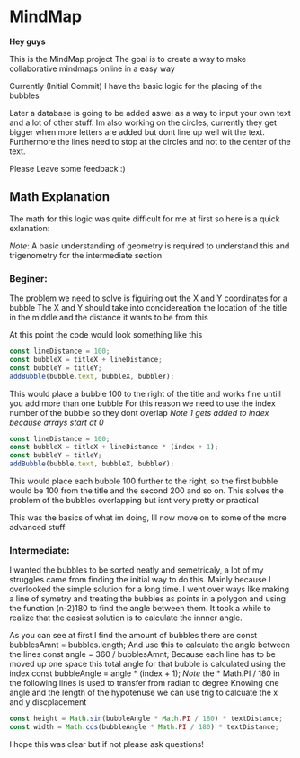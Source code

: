 # MindMap

**Hey guys**

This is the MindMap project
The goal is to create a way to make collaborative mindmaps online in a easy way

Currently (Initial Commit) I have the basic logic for the placing of the bubbles

Later a database is going to be added aswel as a way to input your own text and a lot of other stuff. Im also working on the circles, currently they get bigger when more letters are added but dont line up well wit the text. Furthermore the lines need to stop at the circles and not to the center of the text.


Please Leave some feedback :)

## Math Explanation
The math for this logic was quite difficult for me at first so here is a quick exlanation:

*Note*: A basic understanding of geometry is required to understand this and trigenometry for the intermediate section

### Beginer:
The problem we need to solve is figuiring out the X and Y coordinates for a bubble
The X and Y should take into  concidereation the location of the title in the middle and the distance it wants to be from this

At this point the code would look something like this

```javascript
const lineDistance = 100;
const bubbleX = titleX + lineDistance;
const bubbleY = titleY;
addBubble(bubble.text, bubbleX, bubbleY);
```

This would place a bubble 100 to the right of the title and works fine untill you add more than one bubble
For this reason we need to use the index number of the bubble so they dont overlap
*Note 1 gets added to index because arrays start at 0*

```javascript
const lineDistance = 100;
const bubbleX = titleX + lineDistance * (index + 1);
const bubbleY = titleY;
addBubble(bubble.text, bubbleX, bubbleY);
```
This would place each bubble 100 further to the right, so the first bubble would be 100 from the title and the second 200 and so on. 
This solves the problem of the bubbles overlapping but isnt very pretty or practical

This was the basics of what im doing, Ill now move on to some of the more advanced stuff

### Intermediate:
I wanted the bubbles to be sorted neatly and semetricaly, a lot of my struggles came from finding the initial way to do this. Mainly because I overlooked the simple solution for a long time. I went over ways like making a line of symetry and treating the bubbles as points in a polygon and using the function (n-2)180 to find the angle between them. It took a while to realize that the easiest solution is to calculate the innner angle.

As you can see at first I find the amount of bubbles there are
    const bubblesAmnt = bubbles.length;
And use this to calculate the angle between the lines
    const angle = 360 / bubblesAmnt;
Because each line has to be moved up one space this total angle for that bubble is calculated using the index
    const bubbleAngle = angle * (index + 1);
*Note* the * Math.PI / 180 in the following lines is used to transfer from radian to degree
Knowing one angle and the length of the hypotenuse we can use trig to calcuate the x and y discplacement
```javascript
const height = Math.sin(bubbleAngle * Math.PI / 180) * textDistance;
const width = Math.cos(bubbleAngle * Math.PI / 180) * textDistance;
```
I hope this was clear but if not please ask questions!

